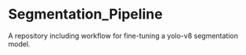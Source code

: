 # Segmentation_Pipeline
A repository including workflow for fine-tuning a yolo-v8 segmentation model.
